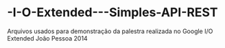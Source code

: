 -I-O-Extended---Simples-API-REST
================================

Arquivos usados para demonstração da palestra realizada no Google I/O Extended João Pessoa 2014
